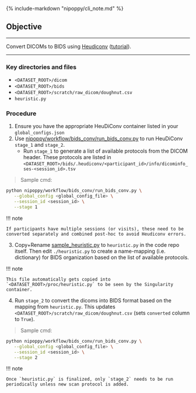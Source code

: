 {%
    include-markdown "nipoppy/cli_note.md"
%}

## Objective

---

Convert DICOMs to BIDS using [Heudiconv](https://heudiconv.readthedocs.io/en/latest/) ([tutorial](https://neuroimaging-core-docs.readthedocs.io/en/latest/pages/heudiconv.html)). 

---

   
### Key directories and files

- `<DATASET_ROOT>/dicom`
- `<DATASET_ROOT>/bids`
- `<DATASET_ROOT>/scratch/raw_dicom/doughnut.csv`
- `heuristic.py`

### Procedure

1. Ensure you have the appropriate HeuDiConv container listed in your `global_configs.json`
2. Use [nipoppy/workflow/bids_conv/run_bids_conv.py](https://github.com/neurodatascience/nipoppy/blob/main/nipoppy/workflow/bids_conv/run_bids_conv.py) to run HeuDiConv `stage_1` and `stage_2`.  
   - Run `stage_1` to generate a list of available protocols from the DICOM header. These protocols are listed in `<DATASET_ROOT>/bids/.heudiconv/<participant_id>/info/dicominfo_ses-<session_id>.tsv`
   
> Sample cmd:
```bash
python nipoppy/workflow/bids_conv/run_bids_conv.py \
   --global_config <global_config_file> \
   --session_id <session_id> \
   --stage 1
```

!!! note

    If participants have multiple sessions (or visits), these need to be converted separately and combined post-hoc to avoid Heudiconv errors. 

3. Copy+Rename [sample_heuristic.py](https://github.com/neurodatascience/nipoppy/blob/main/nipoppy/workflow/bids_conv/sample_heuristic.py) to `heuristic.py` in the code repo itself. Then edit `./heuristic.py` to create a name-mapping (i.e. dictionary) for BIDS organization based on the list of available protocols. 

!!! note

    This file automatically gets copied into `<DATASET_ROOT>/proc/heuristic.py` to be seen by the Singularity container.


4. Run `stage_2` to convert the dicoms into BIDS format based on the mapping from `heuristic.py`. This updates `<DATASET_ROOT>/scratch/raw_dicom/doughnut.csv` (sets `converted` column to `True`).

> Sample cmd:
```bash
python nipoppy/workflow/bids_conv/run_bids_conv.py \
   --global_config <global_config_file> \
   --session_id <session_id> \
   --stage 2
```


!!! note

    Once `heuristic.py` is finalized, only `stage_2` needs to be run periodically unless new scan protocol is added.
